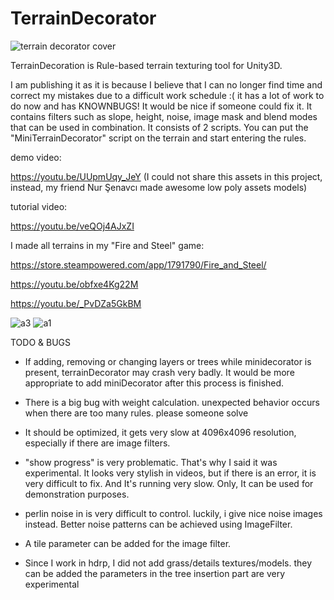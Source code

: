 # TerrainDecorator
![terrain decorator cover](https://user-images.githubusercontent.com/62556242/183722147-92a19c3e-9275-497b-9900-febe5d1e768e.jpg)


TerrainDecoration is Rule-based terrain texturing tool for Unity3D.

I am publishing it as it is because I believe that I can no longer find time and correct my mistakes due to a difficult work schedule :( it has a lot of work to do now and has KNOWNBUGS! It would be nice if someone could fix it.
It contains filters such as slope, height, noise, image mask and blend modes that can be used in combination. It consists of 2 scripts. You can put the "MiniTerrainDecorator" script on the terrain and start entering the rules.

demo video:

https://youtu.be/UUpmUqy_JeY  (I could not share this assets in this project,  instead,  my friend Nur Şenavcı made awesome low poly assets models)

tutorial video:

https://youtu.be/veQOj4AJxZI

I made all terrains in my "Fire and Steel" game:

https://store.steampowered.com/app/1791790/Fire_and_Steel/

https://youtu.be/obfxe4Kg22M 

https://youtu.be/_PvDZa5GkBM

![a3](https://user-images.githubusercontent.com/62556242/183845214-f10f869a-0d4c-4f40-a781-746619afde37.png)
![a1](https://user-images.githubusercontent.com/62556242/183845260-e47474f6-c32f-43f3-852e-939126bb7b8c.png)


TODO & BUGS

- If adding, removing or changing layers or trees while minidecorator is present, terrainDecorator may crash very badly. It would be more appropriate to add miniDecorator after this process is finished.

- There is a big bug with weight calculation. unexpected behavior occurs when there are too many rules. please someone solve

- It should be optimized, it gets very slow at 4096x4096 resolution, especially if there are image filters.

- "show progress" is very problematic. That's why I said it was experimental. It looks very stylish in videos, but if there is an error, it is very difficult to fix. And It's running very slow. Only, It can be used for demonstration purposes.

- perlin noise in is very difficult to control. luckily, i give nice noise images instead. Better noise patterns can be achieved using ImageFilter.

- A tile parameter can be added for the image filter.

- Since I work in hdrp, I did not add grass/details textures/models. they can be added the parameters in the tree insertion part are very experimental


